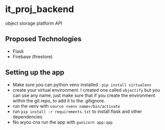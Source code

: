 # it_proj_backend
object storage platform API

## Proposed Technologies
- Flask
- Firebase (firestore)

## Setting up the app
- Make sure you can python venv installed : `pip install virtualenv`
- create your virtual environment. I created one called `objectify` but you can use any name, just make sure that if you create the environment within the git repo, to add it to the .gitignore.
- run the venv with `source <venv name>/bin/activate`
- run `pip install -r requirements.txt` to install flask and other dependencies
- No wyou cna run the app with `gunicorn app:app`
